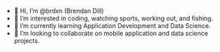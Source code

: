 - 👋 Hi, I’m @brdxn (Brendan Dill)
- 👀 I’m interested in coding, watching sports, working out, and fishing.
- 🌱 I’m currently learning Application Development and Data Science.
- 💞️ I’m looking to collaborate on mobile application and data science projects.

<!---
brdxn/brdxn is a ✨ special ✨ repository because its `README.md` (this file) appears on your GitHub profile.
You can click the Preview link to take a look at your changes.
--->
